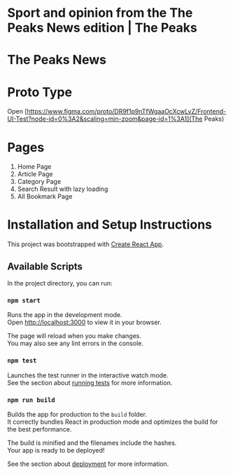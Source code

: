 # Sport and opinion from the The Peaks News edition | The Peaks

# The Peaks News 

# Proto Type 
Open [https://www.figma.com/proto/DR9f1p9nTfWgaaOcXcwLvZ/Frontend-UI-Test?node-id=0%3A2&scaling=min-zoom&page-id=1%3A1](The Peaks)

#  Pages 
1. Home Page
2. Article Page
3. Category Page
4. Search Result with lazy loading
5. All Bookmark Page


# Installation and Setup Instructions

This project was bootstrapped with [Create React App](https://github.com/facebook/create-react-app).

## Available Scripts

In the project directory, you can run:

### `npm start`

Runs the app in the development mode.\
Open [http://localhost:3000](http://localhost:3000) to view it in your browser.

The page will reload when you make changes.\
You may also see any lint errors in the console.

### `npm test`

Launches the test runner in the interactive watch mode.\
See the section about [running tests](https://facebook.github.io/create-react-app/docs/running-tests) for more information.

### `npm run build`

Builds the app for production to the `build` folder.\
It correctly bundles React in production mode and optimizes the build for the best performance.

The build is minified and the filenames include the hashes.\
Your app is ready to be deployed!

See the section about [deployment](https://facebook.github.io/create-react-app/docs/deployment) for more information.

